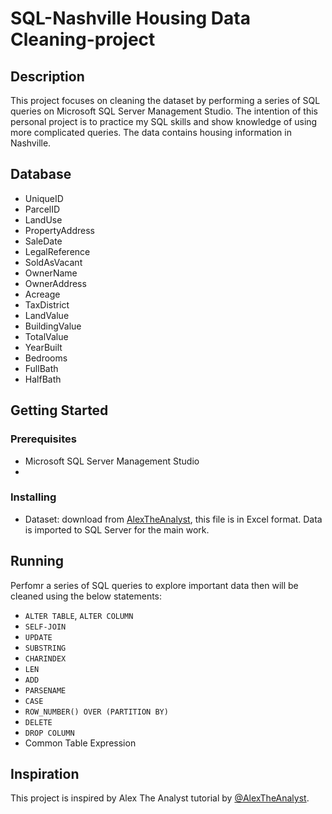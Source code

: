# SQL-Nashville Housing Data Cleaning-project

## Description

This project focuses on cleaning the dataset by performing a series of SQL queries on Microsoft SQL Server Management Studio. The intention of this personal project is to practice my SQL skills and show knowledge of using more complicated queries. 
The data contains housing information in Nashville.

## Database
- UniqueID
- ParcelID
- LandUse
- PropertyAddress
- SaleDate
- LegalReference
- SoldAsVacant
- OwnerName
- OwnerAddress
- Acreage
- TaxDistrict
- LandValue
- BuildingValue
- TotalValue
- YearBuilt
- Bedrooms
- FullBath
- HalfBath

## Getting Started

### Prerequisites
- Microsoft SQL Server Management Studio
- 
### Installing
- Dataset: download from [AlexTheAnalyst]([https://ourworldindata.org/covid-deaths](https://github.com/AlexTheAnalyst/PortfolioProjects/blob/main/Nashville%20Housing%20Data%20for%20Data%20Cleaning.xlsx)), this file is in Excel format. Data is imported to SQL Server for the main work.

## Running
Perfomr a series of SQL queries to explore important data then will be cleaned using the below statements:
  - `ALTER TABLE`, `ALTER COLUMN`
  - `SELF-JOIN`
  - `UPDATE`
  - `SUBSTRING`
  - `CHARINDEX`
  - `LEN`
  - `ADD`
  - `PARSENAME`
  - `CASE`
  - `ROW_NUMBER() OVER (PARTITION BY)`
  - `DELETE` 
  - `DROP COLUMN`
  - Common Table Expression
    
## Inspiration
This project is inspired by Alex The Analyst tutorial by [@AlexTheAnalyst]([https://www.youtube.com/watch?v=qfyynHBFOsM&list=PLUaB-1hjhk8H48Pj32z4GZgGWyylqv85f&index=1](https://www.youtube.com/watch?v=8rO7ztF4NtU&list=PLUaB-1hjhk8H48Pj32z4GZgGWyylqv85f&index=3)https://www.youtube.com/watch?v=8rO7ztF4NtU&list=PLUaB-1hjhk8H48Pj32z4GZgGWyylqv85f&index=3). 
